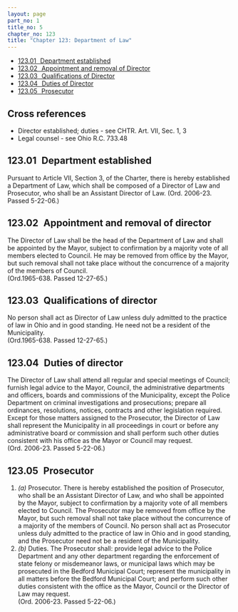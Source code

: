 ```yaml
---
layout: page
part_no: 1
title_no: 5
chapter_no: 123
title: "Chapter 123: Department of Law"
---
```


* [123.01   Department established](#12301-department-established)
* [123.02   Appointment and removal of Director](#12302-appointment-and-removal-of-director)
* [123.03   Qualifications of Director](#12303-qualifications-of-director)
* [123.04   Duties of Director](#12304-duties-of-director)
* [123.05   Prosecutor](#12305-prosecutor)

## Cross references

* Director established; duties - see CHTR. Art. VII, Sec. 1, 3
* Legal counsel - see Ohio R.C. 733.48

## 123.01   Department established

Pursuant to
Article VII, Section 3, of the Charter, there is hereby established a
Department of Law, which shall be composed of a Director of Law and Prosecutor,
who shall be an Assistant Director of Law. (Ord. 2006-23. Passed 5-22-06.)

## 123.02   Appointment and removal of director

The Director of Law shall be the head of the Department of Law and shall be
appointed by the Mayor, subject to confirmation by a majority vote of all
members elected to Council. He may be removed from office by the Mayor, but
such removal shall not take place without the concurrence of a majority of the
members of Council.  
(Ord.1965-638. Passed 12-27-65.)

## 123.03   Qualifications of director

No person shall act as Director of Law unless duly admitted to the practice
of law in Ohio and in good standing. He need not be a resident of the
Municipality.  
(Ord.1965-638. Passed 12-27-65.)

## 123.04   Duties of director

The Director of Law shall attend all regular and special meetings of
Council; furnish legal advice to the Mayor, Council, the administrative
departments and officers, boards and commissions of the Municipality, except
the Police Department on criminal investigations and prosecutions; prepare all
ordinances, resolutions, notices, contracts and other legislation required.
Except for those matters assigned to the Prosecutor, the Director of Law shall
represent the Municipality in all proceedings in court or before any
administrative board or commission and shall perform such other duties
consistent with his office as the Mayor or Council may request.  
(Ord. 2006-23. Passed 5-22-06.)

## 123.05   Prosecutor

1. _(a)_ Prosecutor. There is hereby established the position of Prosecutor,
who shall be an Assistant Director of Law, and who shall be appointed by the
Mayor, subject to confirmation by a majority vote of all members elected to
Council. The Prosecutor may be removed from office by the Mayor, but such
removal shall not take place without the concurrence of a majority of the
members of Council. No person shall act as Prosecutor unless duly admitted to
the practice of law in Ohio and in good standing, and the Prosecutor need not
be a resident of the Municipality.
2. _(b)_ Duties. The Prosecutor shall: provide legal advice to the Police
Department and any other department regarding the enforcement of state felony
or misdemeanor laws, or municipal laws which may be prosecuted in the Bedford
Municipal Court; represent the municipality in all matters before the Bedford
Municipal Court; and perform such other duties consistent with the office as
the Mayor, Council or the Director of Law may request.  
(Ord. 2006-23. Passed 5-22-06.)
